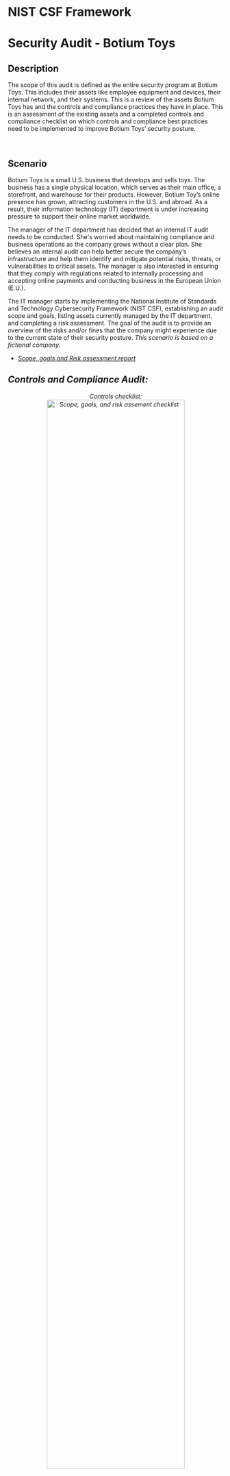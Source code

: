 # NIST CSF Framework
<h1>Security Audit - Botium Toys</h1>




<h2>Description</h2>

The scope of this audit is defined as the entire security program at Botium Toys. This includes their assets like employee equipment and devices, their internal network, and their systems. This is a review of the assets Botium Toys has and the controls and compliance practices they have in place. This is an assessment of the existing assets and a completed controls and compliance checklist on which controls and compliance best practices need to be implemented to improve Botium Toys’ security posture. 

<br />


<h2>Scenario</h2>


Botium Toys is a small U.S. business that develops and sells toys. The business has a single physical location, which serves as their main office, a storefront, and warehouse for their products. However, Botium Toy’s online presence has grown, attracting customers in the U.S. and abroad. As a result, their information technology (IT) department is under increasing pressure to support their online market worldwide. 

The manager of the IT department has decided that an internal IT audit needs to be conducted. She's worried about maintaining compliance and business operations as the company grows without a clear plan. She believes an internal audit can help better secure the company’s infrastructure and help them identify and mitigate potential risks, threats, or vulnerabilities to critical assets. The manager is also interested in ensuring that they comply with regulations related to internally processing and accepting online payments and conducting business in the European Union (E.U.).   

The IT manager starts by implementing the National Institute of Standards and Technology Cybersecurity Framework (NIST CSF), establishing an audit scope and goals, listing assets currently managed by the IT department, and completing a risk assessment. The goal of the audit is to provide an overview of the risks and/or fines that the company might experience due to the current state of their security posture. <i>This scenario is based on a fictional company.<i/>


- [Scope, goals and Risk assessment report](https://docs.google.com/document/d/1xGgMzcALxUFfM4_kZ2lfb7NtUdcZXd5Za8eUp6eHwxw/edit?usp=sharing)

<h2>Controls and Compliance Audit:</h2>
<p align="center">
Controls checklist: <br/>
<img src="https://i.imgur.com/go08A5j.png" height="80%" width="80%" alt="Scope, goals, and risk assement checklist"/>
<br />
<br />
PCI DSS and GDPR:  <br/>
<img src="https://i.imgur.com/sUKYVDj.png" height="80%" width="80%" alt="Scope, goals, and risk assement checklist"/>
<br />
<br />
SOC Type 1 and Type 2: <br/>
<img src="https://i.imgur.com/GzIDpyn.png" height="80%" width="80%" alt="Scope, goals, and risk assement checklist"/>
<br />
<br />
